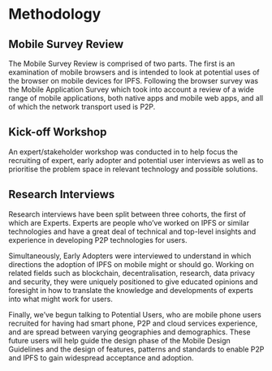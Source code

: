# Methodology

## Mobile Survey Review

The Mobile Survey Review is comprised of two parts. The first is an examination of mobile browsers and is intended to look at potential uses of the browser on mobile devices for IPFS. Following the browser survey was the Mobile Application Survey which took into account a review of a wide range of mobile applications, both native apps and mobile web apps, and all of which the network transport used is P2P.

## Kick-off Workshop

An expert/stakeholder workshop was conducted in to help focus the recruiting of expert, early adopter and potential user interviews as well as to prioritise the problem space in relevant technology and possible solutions.

## Research Interviews

Research interviews have been split between three cohorts, the first of which are Experts. Experts are people who’ve worked on IPFS or similar technologies and have a great deal of technical and top-level insights and experience in developing P2P technologies for users.

Simultaneously, Early Adopters were interviewed to understand in which directions the adoption of IPFS on mobile might or should go. Working on related fields such as blockchain, decentralisation, research, data privacy and security, they were uniquely positioned to give educated opinions and foresight in how to translate the knowledge and developments of experts into what might work for users.

Finally, we’ve begun talking to Potential Users, who are mobile phone users recruited for having had smart phone, P2P and cloud services experience, and are spread between varying geographies and demographics. These future users will help guide the design phase of the Mobile Design Guidelines and the design of features, patterns and standards to enable P2P and IPFS to gain widespread acceptance and adoption.

